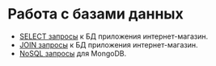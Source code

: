# Работа с базами данных
- [SELECT запросы](https://docs.google.com/spreadsheets/d/1yz0G9C3DvrLw4PH6ur4N87R46qRMjJr53dlfaZEINTY/edit?usp=sharing) к БД приложения интернет-магазин.
- [JOIN запросы](https://docs.google.com/spreadsheets/d/1AAEf480q0K0l1UUtx_HBXl4PL4WYMEPElkOyXNR2lGc/edit?usp=sharing) к БД приложения интернет-магазин.
- [NoSQL запросы](https://docs.google.com/spreadsheets/d/19hikNfnwgDttK7g2qNy1fMhc28BMSDJgslkd4tIvLGE/edit?usp=sharing) для MongoDB.
